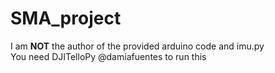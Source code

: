 # SMA_project
I am <strong>NOT</strong> the author of the provided arduino code and imu.py <br>
You need DJITelloPy @damiafuentes to run this
